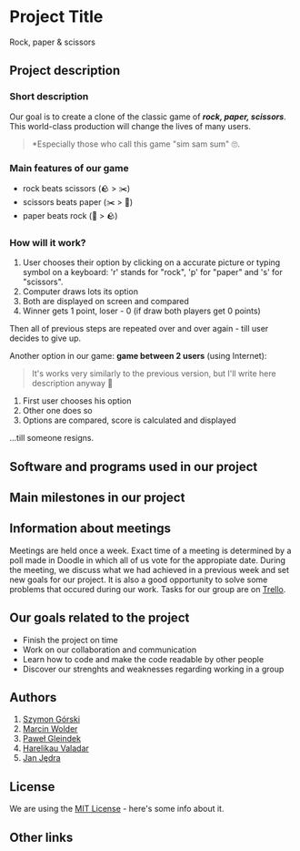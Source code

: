 # Project Title

Rock, paper & scissors

## Project description

### Short description

Our goal is to create a clone of the classic game of ***rock, paper, scissors***. This world-class production will change the lives of many users. 
> *Especially those who call this game "sim sam sum" 🙄.

### Main features of our game

- rock beats scissors     (🪨 > ✂️)
- scissors beats paper    (✂️ > 📝)
- paper beats rock        (📝 > 🪨)

### How will it work?

1. User chooses their option by clicking on a accurate picture or typing symbol on a keyboard: 'r' stands for "rock", 'p' for "paper" and 's' for "scissors".
1. Computer draws lots its option
1. Both are displayed on screen and compared
1. Winner gets 1 point, loser - 0 (if draw both players get 0 points)

Then all of previous steps are repeated over and over again - till user decides to give up.

Another option in our game: **game between 2 users** (using Internet):
> It's works very similarly to the previous version, but I'll write here description anyway 🤗
1. First user chooses his option
1. Other one does so
1. Options are compared, score is calculated and displayed

...till someone resigns.

## Software and programs used in our project


## Main milestones in our project



## Information about meetings

Meetings are held once a week. Exact time of a meeting is determined by a poll made in Doodle in which all of us vote for the appropiate date.
During the meeting, we discuss what we had achieved in a previous week and set new goals for our project. It is also a good opportunity to solve some problems that occured during our work.
Tasks for our group are on [Trello](https://trello.com/).

## Our goals related to the project

- Finish the project on time
- Work on our collaboration and communication
- Learn how to code and make the code readable by other people
- Discover our strenghts and weaknesses regarding working in a group

## Authors
1. [Szymon Górski](https://github.com/sggorski)
1. [Marcin Wolder](https://github.com/marcinwolder)
1. [Paweł Gleindek](https://github.com/pavlvs-91)
2. [Harelikau Valadar](https://github.com/lpinqwe)
3. [Jan Jędra](https://github.com/paukerson)


## License

We are using the [MIT License](https://opensource.org/license/mit/) - here's some info about it.

## Other links






